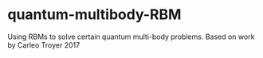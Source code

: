 # quantum-multibody-RBM
Using RBMs to solve certain quantum multi-body problems. Based on work by Carleo Troyer 2017 
